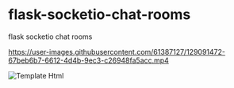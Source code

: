 # flask-socketio-chat-rooms
flask socketio chat rooms


https://user-images.githubusercontent.com/61387127/129091472-67beb6b7-6612-4d4b-9ec3-c26948fa5acc.mp4


![Template Html](https://codepen.io/supah/pen/jqOBqp)
